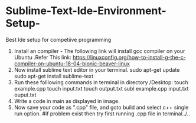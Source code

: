 # Sublime-Text-Ide-Environment-Setup-
Best Ide setup for competiive programming
1. Install an compiler - The following link will install gcc compiler on your Ubuntu .Refer This link:
https://linuxconfig.org/how-to-install-g-the-c-compiler-on-ubuntu-18-04-bionic-beaver-linux
2. Now install sublime text editor in your terminal.
   sudo apt-get update
   sudo apt-get install sublime-text
4. Run these folllowing  commands in terminal in directory /Desktop:
   touch example.cpp
   touch input.txt
   touch output.txt
   subl example.cpp input.txt ouput.txt
 5. Write a code in main as displayed in image.
6. Now  save your code as ".cpp" file, and goto  build and select c++ single run option.
#if problem exist then try first running .cpp file in terminal../..
 
